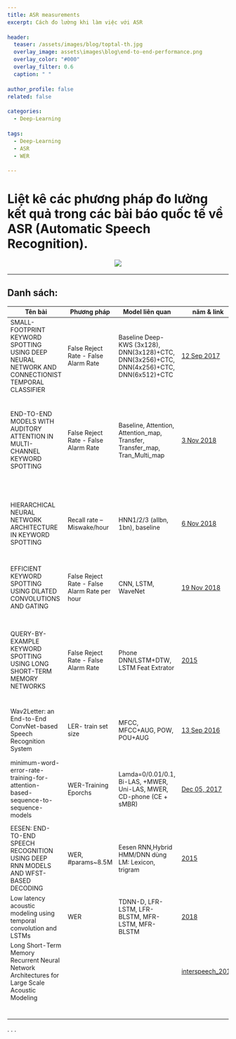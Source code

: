 ```yaml
---
title: ASR measurements
excerpt: Cách đo lường khi làm việc với ASR

header:
  teaser: /assets/images/blog/toptal-th.jpg
  overlay_image: assets\images\blog\end-to-end-performance.png
  overlay_color: "#000"
  overlay_filter: 0.6
  caption: " "

author_profile: false
related: false

categories:
  - Deep-Learning

tags:
  - Deep-Learning
  - ASR
  - WER

---
```


# Liệt kê các phương pháp đo lường kết quả trong các bài báo quốc tế về ASR (Automatic Speech Recognition).

<div style="text-align:center"><img src ="https://llcao.net/blog/img/end-to-end-performance.png" style="max-height: 300px;max-width: 500px;"/></div>

---

## Danh sách:

|Tên bài | Phương pháp|Model liên quan| năm & link| Ảnh       |
|--------|------------|-----------    |-----------|-----------|
| SMALL-FOOTPRINT KEYWORD SPOTTING USING DEEP NEURAL NETWORK AND CONNECTIONIST TEMPORAL CLASSIFIER | False Reject Rate - False Alarm Rate | Baseline Deep-KWS (3x128), DNN(3x128)+CTC, DNN(3x256)+CTC, DNN(4x256)+CTC, DNN(6x512)+CTC | [12 Sep 2017](https://arxiv.org/pdf/1709.03665.pdf)  |    <img style="max-width: 250px;max-height: 200px;" src="https://raw.githubusercontent.com/holianh/holianh.github.io/master/_posts/img_posts/2018-12-19-14-00-56.png">  |
| END-TO-END MODELS WITH AUDITORY ATTENTION IN MULTI-CHANNEL KEYWORD SPOTTING | False Reject Rate - False Alarm Rate | Baseline, Attention, Attention_map, Transfer, Transfer_map, Tran_Multi_map | [3 Nov 2018](https://arxiv.org/pdf/1811.00350v2.pdf)  |    <img style="max-width: 250px;max-height: 200px;" src="https://raw.githubusercontent.com/holianh/holianh.github.io/master/_posts/img_posts/2018-12-19-14-03-45.png"/> |
| HIERARCHICAL NEURAL NETWORK ARCHITECTURE IN KEYWORD SPOTTING | Recall rate – Miswake/hour | HNN1/2/3 (allbn, 1bn), baseline | [6 Nov 2018](https://arxiv.org/pdf/1811.02320.pdf)  |    <img style="max-width: 250px;max-height: 200px;" src="https://raw.githubusercontent.com/holianh/holianh.github.io/master/_posts/img_posts/2018-12-19-14-10-47.png"/> |
| EFFICIENT KEYWORD SPOTTING USING DILATED CONVOLUTIONS AND GATING | False Reject Rate - False Alarm Rate per hour | CNN, LSTM, WaveNet | [19 Nov 2018](https://arxiv.org/pdf/1811.07684.pdf)  |    <img style="max-width: 250px;max-height: 200px;" src="https://raw.githubusercontent.com/holianh/holianh.github.io/master/_posts/img_posts/2018-12-19-14-13-21.png"/> |
| QUERY-BY-EXAMPLE KEYWORD SPOTTING USING LONG SHORT-TERM MEMORY NETWORKS | False Reject Rate - False Alarm Rate | Phone DNN/LSTM+DTW, LSTM Feat Extrator | [2015](https://clsp.jhu.edu/~guoguo/papers/icassp2015_myhotword.pdf)  |    <img style="max-width: 250px;max-height: 200px;" src="https://raw.githubusercontent.com/holianh/holianh.github.io/master/_posts/img_posts/2018-12-19-14-16-42.png"/> |
| Wav2Letter: an End-to-End ConvNet-based Speech Recognition System | LER- train set size | MFCC, MFCC+AUG, POW, POU+AUG | [13 Sep 2016](https://arxiv.org/pdf/1609.03193v2.pdf)  |    <img style="max-width: 250px;max-height: 200px;" src="https://raw.githubusercontent.com/holianh/holianh.github.io/master/_posts/img_posts/2018-12-19-14-20-45.png"/> |
| minimum-word-error-rate-training-for-attention-based-sequence-to-sequence-models | WER-Training Eporchs | Lamda=0/0.01/0.1, Bi-LAS, +MWER, Uni-LAS, MWER, CD-phone (CE + sMBR) | [Dec 05, 2017](https://www.groundai.com/project/minimum-word-error-rate-training-for-attention-based-sequence-to-sequence-models/)  |    <img style="max-width: 250px;max-height: 200px;" src="https://raw.githubusercontent.com/holianh/holianh.github.io/master/_posts/img_posts/wer_lambda_nbest.png.750x0_q75_crop.jpg"/> |
|EESEN: END-TO-END SPEECH RECOGNITION USING DEEP RNN MODELS AND WFST-BASED DECODING|WER, #params~8.5M|Eesen RNN,Hybrid HMM/DNN dùng LM: Lexicon, trigram |[2015](https://sci-hub.tw/10.1109/ASRU.2015.7404790)||
|Low latency acoustic modeling using temporal convolution and LSTMs|WER|TDNN-D, LFR-LSTM, LFR-BLSTM, MFR-LSTM, MFR-BLSTM |[2018](https://sci-hub.tw/10.1109/lsp.2017.2723507)| Stacking LSTMs over time-delay neural network (TDNN)|
|Long Short-Term Memory Recurrent Neural Network Architectures for Large Scale Acoustic Modeling|||[interspeech_2014](https://www.isca-speech.org/archive/archive_papers/interspeech_2014/i14_0338.pdf)|Baseline model|
||||||
||||||
||||||
||||||
||||||
||||||
||||||










.
.
.
